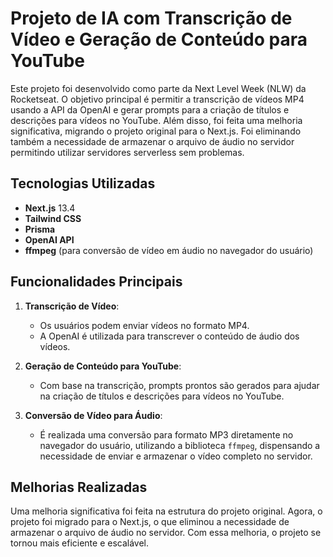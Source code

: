 # Projeto de IA com Transcrição de Vídeo e Geração de Conteúdo para YouTube

Este projeto foi desenvolvido como parte da Next Level Week (NLW) da Rocketseat. O objetivo principal é permitir a transcrição de vídeos MP4 usando a API da OpenAI e gerar prompts para a criação de títulos e descrições para vídeos no YouTube. Além disso, foi feita uma melhoria significativa, migrando o projeto original para o Next.js. Foi eliminando também a necessidade de armazenar o arquivo de áudio no servidor permitindo utilizar servidores serverless sem problemas.

## Tecnologias Utilizadas

-   **Next.js** 13.4
-   **Tailwind CSS**
-   **Prisma**
-   **OpenAI API**
-   **ffmpeg** (para conversão de vídeo em áudio no navegador do usuário)

## Funcionalidades Principais

1. **Transcrição de Vídeo**:

    - Os usuários podem enviar vídeos no formato MP4.
    - A OpenAI é utilizada para transcrever o conteúdo de áudio dos vídeos.

2. **Geração de Conteúdo para YouTube**:

    - Com base na transcrição, prompts prontos são gerados para ajudar na criação de títulos e descrições para vídeos no YouTube.

3. **Conversão de Vídeo para Áudio**:
    - É realizada uma conversão para formato MP3 diretamente no navegador do usuário, utilizando a biblioteca `ffmpeg`, dispensando a necessidade de enviar e armazenar o vídeo completo no servidor.

## Melhorias Realizadas

Uma melhoria significativa foi feita na estrutura do projeto original. Agora, o projeto foi migrado para o Next.js, o que eliminou a necessidade de armazenar o arquivo de áudio no servidor. Com essa melhoria, o projeto se tornou mais eficiente e escalável.
